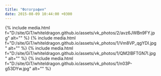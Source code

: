 ```yaml
---
title: "Фотография"
date: 2015-08-09 10:44:00 +0300
---
```



{% include media.html f="D:/site/GiT/whiteldragon.github.io/assets/vk_photos/2/avz6JWBn9FY.jpg" alt="" %}
{% include media.html f="D:/site/GiT/whiteldragon.github.io/assets/vk_photos/1/Vm8VP_qgYDI.jpg" alt="" %}
{% include media.html f="D:/site/GiT/whiteldragon.github.io/assets/vk_photos/1/QM2lBFTGN7I.jpg" alt="" %}
{% include media.html f="D:/site/GiT/whiteldragon.github.io/assets/vk_photos/1/n03P-g53DYw.jpg" alt="" %}
